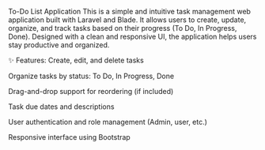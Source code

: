 To-Do List Application
This is a simple and intuitive task management web application built with Laravel and Blade. It allows users to create, update, organize, and track tasks based on their progress (To Do, In Progress, Done). Designed with a clean and responsive UI, the application helps users stay productive and organized.

✨ Features:
Create, edit, and delete tasks

Organize tasks by status: To Do, In Progress, Done

Drag-and-drop support for reordering (if included)

Task due dates and descriptions

User authentication and role management (Admin, user, etc.)

Responsive interface using Bootstrap
